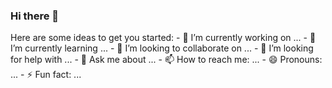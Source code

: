 ### Hi there 👋

<!--
**CatKoder123/CatKoder123** is a ✨ _special_ ✨ repository because its `README.md` (this file) appears on your GitHub profile.
--!>
Here are some ideas to get you started:


- 🔭 I’m currently working on ...

- 🌱 I’m currently learning ...

- 👯 I’m looking to collaborate on ...

- 🤔 I’m looking for help with ...

- 💬 Ask me about ...

- 📫 How to reach me: ...

- 😄 Pronouns: ...

- ⚡ Fun fact: ...

